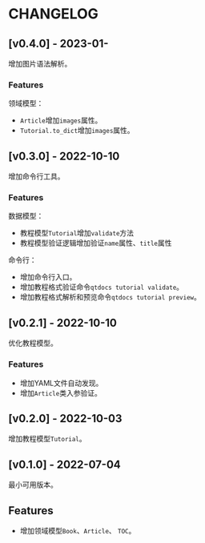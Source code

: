 # CHANGELOG

## [v0.4.0] - 2023-01-

增加图片语法解析。

### Features

领域模型：
- `Article`增加`images`属性。
- `Tutorial.to_dict`增加`images`属性。

## [v0.3.0] - 2022-10-10

增加命令行工具。

### Features

数据模型：
- 教程模型`Tutorial`增加`validate`方法
- 教程模型验证逻辑增加验证`name`属性、`title`属性

命令行：
- 增加命令行入口。
- 增加教程格式验证命令`qtdocs tutorial validate`。
- 增加教程格式解析和预览命令`qtdocs tutorial preview`。

## [v0.2.1] - 2022-10-10

优化教程模型。

### Features

- 增加YAML文件自动发现。
- 增加`Article`类入参验证。

## [v0.2.0] - 2022-10-03

增加教程模型`Tutorial`。

## [v0.1.0] - 2022-07-04

最小可用版本。

## Features

- 增加领域模型`Book`、`Article`、 `TOC`。